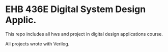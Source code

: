 # EHB 436E Digital System Design Applic.

This repo includes all hws and project in digital design applications course. 


All projects wrote with Verilog.
